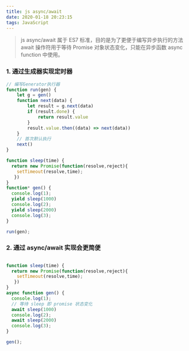 ```yaml
---
title: js async/await 
date: 2020-01-18 20:23:15
tags: JavaScript
---
```


> js async/await 属于 ES7 标准，目的是为了更便于编写异步执行的方法
> await  操作符用于等待 Promise 对象状态变化，只能在异步函数 async function 中使用。

<!-- more -->


### 1. 通过生成器实现定时器

```js
// 编写Generator执行器
function run(gen) {
    let g = gen()
    function next(data) {
        let result = g.next(data)
        if (result.done) {
            return result.value
        }
        result.value.then((data) => next(data))
    }
    // 首次默认执行
    next()
}

function sleep(time) {
  return new Promise(function(resolve,reject){
    setTimeout(resolve,time);
   })
} 
function* gen() {
  console.log(1);
  yield sleep(1000)
  console.log(2);
  yield sleep(2000)
  console.log(3);
}

run(gen);
```

### 2. 通过 async/await 实现会更简便

```js

function sleep(time) {
  return new Promise(function(resolve,reject){
    setTimeout(resolve,time);
   })
} 
async function gen() {
  console.log(1);
  // 等待 sleep 即 promise 状态变化
  await sleep(1000)
  console.log(2);
  await sleep(2000)
  console.log(3);
}

gen();

```